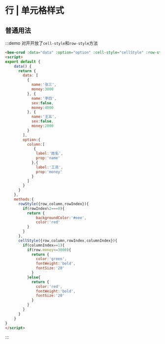 <script>
export default {
    data() {
      return {
        data: [
          {
            name:'张三',
            money:3000
          }, {
            name:'李四',
            sex:false,
            money:4000
          }, {
            name:'王五',
            sex:false,
            money:2000
          }
        ],
        option:{
          column:[
             {
              label:'姓名',
              prop:'name'
            },{
              label:'工资',
              prop:'money'
            }
          ]
        }
      }
    },
    methods:{
      rowStyle({row,column,rowIndex}){
        if(rowIndex%2===0){
          return {
              backgroundColor:'#eee',
              color:'orange'
          }
        }
      },
      cellStyle({row,column,rowIndex,columnIndex}){
        if(columnIndex==1){
          if(row.money<=3000){
            return {
              color:'green',
              fontWeight:'bold',
              fontSize:'20'
            }
          }else{
            return {
              color:'red',
              fontWeight:'bold',
              fontSize:'20'
            }
          }
        }
      }
    }
}
</script>



# 行 | 单元格样式
## 普通用法

<div class="demo-block">
<bee-crud :data="data" :option="option" :cell-style="cellStyle" :row-style="rowStyle"></bee-crud>
</div>

:::demo 
对开开放了`cell-style`和`row-style`方法
```html
<bee-crud :data="data" :option="option" :cell-style="cellStyle" :row-style="rowStyle"></bee-crud>
<script>
export default {
    data() {
      return {
        data: [
          {
            name:'张三',
            money:3000
          }, {
            name:'李四',
            sex:false,
            money:4000
          }, {
            name:'王五',
            sex:false,
            money:2000
          }
        ],
        option:{
          column:[
             {
              label:'姓名',
              prop:'name'
            },{
              label:'工资',
              prop:'money'
            }
          ]
        }
      }
    },
    methods:{
      rowStyle({row,column,rowIndex}){
        if(rowIndex%2===0){
          return {
              backgroundColor:'#eee',
              color:'red'
          }
        }
      },
      cellStyle({row,column,rowIndex,columnIndex}){
        if(columnIndex==1){
          if(row.money<=3000){
            return {
              color:'green',
              fontWeight:'bold',
              fontSize:'20'
            }
          }else{
            return {
              color:'red',
              fontWeight:'bold',
              fontSize:'20'
            }
          }
        }
      }
    }
}
</script>


```
:::
